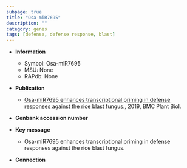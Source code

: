 ```yaml
---
subpage: true
title: "Osa-miR7695"
description: ""
category: genes
tags: [defense, defense response, blast]
---
```


* **Information**  
    + Symbol: Osa-miR7695  
    + MSU: None  
    + RAPdb: None  

* **Publication**  
    + [Osa-miR7695 enhances transcriptional priming in defense responses against the rice blast fungus.](http://www.ncbi.nlm.nih.gov/pubmed?term=Osa-miR7695+enhances+transcriptional+priming+in+defense+responses+against+the+rice+blast+fungus.%5BTitle%5D), 2019, BMC Plant Biol.

* **Genbank accession number**  

* **Key message**  
    + Osa-miR7695 enhances transcriptional priming in defense responses against the rice blast fungus.

* **Connection**  



